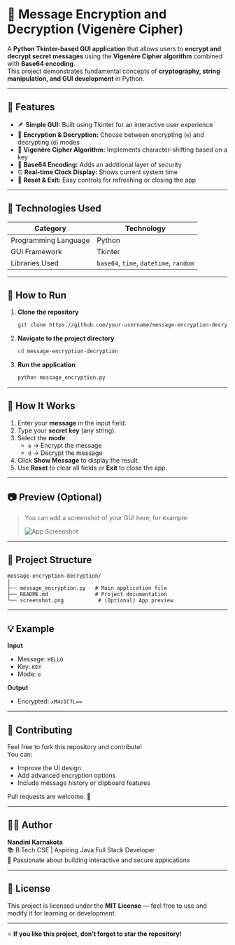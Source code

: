 # 🔐 Message Encryption and Decryption (Vigenère Cipher)

A **Python Tkinter-based GUI application** that allows users to **encrypt and decrypt secret messages** using the **Vigenère Cipher algorithm** combined with **Base64 encoding**.  
This project demonstrates fundamental concepts of **cryptography, string manipulation, and GUI development** in Python.

---

## 🧠 Features

- 🪶 **Simple GUI:** Built using Tkinter for an interactive user experience  
- 🔏 **Encryption & Decryption:** Choose between encrypting (`e`) and decrypting (`d`) modes  
- 🧩 **Vigenère Cipher Algorithm:** Implements character-shifting based on a key  
- 🔐 **Base64 Encoding:** Adds an additional layer of security  
- ⏰ **Real-time Clock Display:** Shows current system time  
- 🔁 **Reset & Exit:** Easy controls for refreshing or closing the app  

---

## 🧰 Technologies Used

| Category | Technology |
|-----------|-------------|
| Programming Language | Python |
| GUI Framework | Tkinter |
| Libraries Used | `base64`, `time`, `datetime`, `random` |

---

## 🚀 How to Run

1. **Clone the repository**
   ```bash
   git clone https://github.com/your-username/message-encryption-decryption.git
   ```

2. **Navigate to the project directory**
   ```bash
   cd message-encryption-decryption
   ```

3. **Run the application**
   ```bash
   python message_encryption.py
   ```

---

## 🧩 How It Works

1. Enter your **message** in the input field.  
2. Type your **secret key** (any string).  
3. Select the **mode**:  
   - `e` → Encrypt the message  
   - `d` → Decrypt the message  
4. Click **Show Message** to display the result.  
5. Use **Reset** to clear all fields or **Exit** to close the app.

---

## 📷 Preview (Optional)

> You can add a screenshot of your GUI here, for example:
> 
> ![App Screenshot](screenshot.png)

---

## 📁 Project Structure

```
message-encryption-decryption/
│
├── message_encryption.py   # Main application file
├── README.md               # Project documentation
└── screenshot.png           # (Optional) App preview
```

---

## 💡 Example

**Input**
- Message: `HELLO`
- Key: `KEY`
- Mode: `e`

**Output**
- Encrypted: `xM4z1C7L==`

---

## 🤝 Contributing

Feel free to fork this repository and contribute!  
You can:
- Improve the UI design  
- Add advanced encryption options  
- Include message history or clipboard features  

Pull requests are welcome. 💬

---

## 🧑‍💻 Author

**Nandini Karnakota**  
📚 B.Tech CSE | Aspiring Java Full Stack Developer  
💼 Passionate about building interactive and secure applications  

---

## 📜 License

This project is licensed under the **MIT License** — feel free to use and modify it for learning or development.

---

⭐ **If you like this project, don’t forget to star the repository!**
